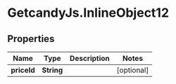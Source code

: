 # GetcandyJs.InlineObject12

## Properties

Name | Type | Description | Notes
------------ | ------------- | ------------- | -------------
**priceId** | **String** |  | [optional] 


